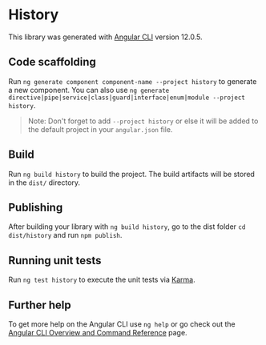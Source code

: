# History

This library was generated with [Angular CLI](https://github.com/angular/angular-cli) version 12.0.5.

## Code scaffolding

Run `ng generate component component-name --project history` to generate a new component. You can also use `ng generate directive|pipe|service|class|guard|interface|enum|module --project history`.
> Note: Don't forget to add `--project history` or else it will be added to the default project in your `angular.json` file. 

## Build

Run `ng build history` to build the project. The build artifacts will be stored in the `dist/` directory.

## Publishing

After building your library with `ng build history`, go to the dist folder `cd dist/history` and run `npm publish`.

## Running unit tests

Run `ng test history` to execute the unit tests via [Karma](https://karma-runner.github.io).

## Further help

To get more help on the Angular CLI use `ng help` or go check out the [Angular CLI Overview and Command Reference](https://angular.io/cli) page.
